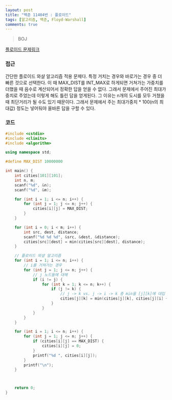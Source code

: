 ```yaml
---
layout: post
title: "백준 11404번 : 플로이드"
tags: [알고리즘, 백준, Floyd-Warshall]
comments: true
---
```


> BOJ  

[플로이드 문제링크](https://www.acmicpc.net/problem/11404)  

### 접근  
간단한 플로이드 와샬 알고리즘 적용 문제다. 특정 거치는 경우와 바로가는 경우 중 더 빠른 것으로 선택한다. 이 때 MAX_DIST를 INT_MAX로 하게되면 거쳐가는 가중치를 더했을 때 음수로 계산되어서 정확한 답을 얻을 수 없다. 그래서 문제에서 주어진 최대가중치로 주었는데 이렇게 해도 틀린 답을 얻게된다. 그 이유는 n개의 도시를 모두 거쳤을 때 최단거리가 될 수도 있기 때문이다. 그래서 문제에서 주는 최대가중치 * 100(n의 최대값) 정도는 넣어둬야 올바른 답을 구할 수 있다.  

### 코드  
~~~c++
#include <cstdio>
#include <climits>
#include <algorithm>

using namespace std;

#define MAX_DIST 10000000

int main() {
    int cities[101][101];
    int n, m;
    scanf("%d", &n);
    scanf("%d", &m);

    for (int i = 1; i <= n; i++) {
        for (int j = 1; j <= n; j++) {
            cities[i][j] = MAX_DIST;
        }
    }

    for (int i = 0; i < m; i++) {
        int src, dest, distance;
        scanf("%d %d %d", &src, &dest, &distance);
        cities[src][dest] = min(cities[src][dest], distance);
    }

    // 플로이드 와샬 알고리즘
    for (int i = 1; i <= n; i++) {
        // i를 거쳐가는 경우
        for (int j = 1; j <= n; j++) {
            // j 노드들에 대해
            if (i != j) {
                for (int k = 1; k <= n; k++) {
                    if (j != k) {
                        // j -> k vs. j -> i -> k 중 min을 [j][k]에 대입
                        cities[j][k] = min(cities[j][k], cities[j][i] + cities[i][k]);
                    }
                }
            }
        }
    }

    for (int i = 1; i <= n; i++) {
        for (int j = 1; j <= n; j++) {
            if (cities[i][j] == MAX_DIST) {
                cities[i][j] = 0;
            }
            printf("%d ", cities[i][j]);
        }
        printf("\n");
    }



    return 0;
}
~~~

